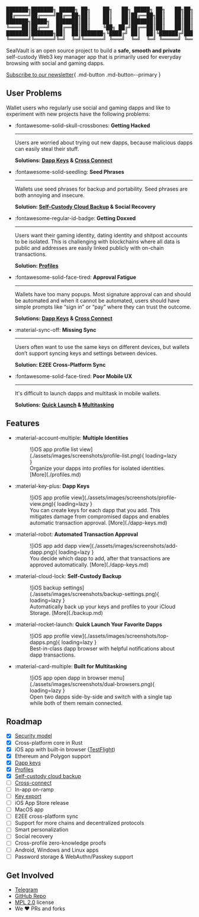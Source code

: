 <!--
Emtpy h1 is a hack to prevent the static site generator auto-inserting a title.
It cannot be hidden bc that screws up the header topic change on scroll.
Unset all styles to remove padding after.
-->

<h1 style="all: unset;"></h1>

<div class="grid" markdown>
<div class="sv-center-block" markdown>
<pre id="ascii-banner" class="sv-center-block">
███████╗███████╗ █████╗ ██╗    ██╗   ██╗ █████╗ ██╗   ██╗██╗  ████████╗
██╔════╝██╔════╝██╔══██╗██║    ██║   ██║██╔══██╗██║   ██║██║  ╚══██╔══╝
███████╗█████╗  ███████║██║    ██║   ██║███████║██║   ██║██║     ██║   
╚════██║██╔══╝  ██╔══██║██║    ╚██╗ ██╔╝██╔══██║██║   ██║██║     ██║   
███████║███████╗██║  ██║███████╗╚████╔╝ ██║  ██║╚██████╔╝███████╗██║   
╚══════╝╚══════╝╚═╝  ╚═╝╚══════╝ ╚═══╝  ╚═╝  ╚═╝ ╚═════╝ ╚══════╝╚═╝   
</pre>
</div>
</div>

SealVault is an open source project to build a **safe, smooth and private**
self-custody Web3 key manager app that is primarily used for everyday browsing
with social and gaming dapps.

<div class="grid" markdown>
<div class="sv-center-block" markdown>

[Subscribe to our newsletter](https://sealvault.substack.com/subscribe){ .md-button .md-button--primary }
</div>
</div>

## User Problems

Wallet users who regularly use social and gaming dapps and like to experiment
with new projects have the following problems:

<div class="grid cards" markdown>

-  :fontawesome-solid-skull-crossbones: __Getting Hacked__

    ---

    Users are worried about trying out new dapps, because malicious dapps can easily
    steal their stuff.

    **Solutions: [Dapp Keys](./dapp-keys.md) & [Cross Connect](./dev-docs/design/cross-connect.md)**

-  :fontawesome-solid-seedling: __Seed Phrases__

    ---

    Wallets use seed phrases for backup and portability. Seed phrases are both
    annoying and insecure.
    
    **Solution: [Self-Custody Cloud Backup](./backup.md) & Social Recovery**

-  :fontawesome-regular-id-badge: __Getting Doxxed__

    ---

    Users want their gaming identity, dating identity and shitpost accounts to be
    isolated. This is challenging with blockchains where all data is public and
    addresses are easily linked publicly with on-chain transactions. 

    **Solution: [Profiles](./profiles.md)**

-  :fontawesome-solid-face-tired: __Approval Fatigue__

    ---

    Wallets have too many popups. Most signature approval can and should be
    automated and when it cannot be automated, users should have simple prompts like
    “sign in” or “pay” where they can trust the outcome.

    **Solutions: [Dapp Keys](./dapp-keys.md) & [Cross Connect](./dev-docs/design/cross-connect.md)**

-  :material-sync-off: __Missing Sync__

    ---

    Users often want to use the same keys on different devices, but wallets don’t
    support syncing keys and settings between devices.

    **Solution: E2EE Cross-Platform Sync**

-  :fontawesome-solid-face-tired: __Poor Mobile UX__

    ---

    It's difficult to launch dapps and multitask in mobile wallets.
 
    **Solutions: [Quick Launch](#quick-launch) & [Multitasking](#multitasking)**


</div>

## Features

<div class="grid cards" markdown>

-   :material-account-multiple: __Multiple Identities__
    <figure markdown class="sv-center-block" id="profiles">
    ![iOS app profile list view](./assets/images/screenshots/profile-list.png){ loading=lazy }
    <figcaption>
    Organize your dapps into profiles for isolated identities.
    [More](./profiles.md)</figcaption>
    </figure>
    
-   :material-key-plus: __Dapp Keys__
    <figure markdown id="dapp-keys">
    ![iOS app profile view](./assets/images/screenshots/profile-view.png){ loading=lazy }
    <figcaption>
    You can create keys for each dapp that you add.
    This mitigates damage from compromised dapps and enables automatic transaction approval.
    [More](./dapp-keys.md)
    </figcaption>
    </figure>

-   :material-robot: __Automated Transaction Approval__
    <figure markdown id="automated-transaction-approval">
    ![iOS app add dapp view](./assets/images/screenshots/add-dapp.png){ loading=lazy }
    <figcaption>
    You decide which dapp to add, after that transactions are approved
    automatically. [More](./dapp-keys.md)
    </figcaption>
    </figure>

-   :material-cloud-lock: __Self-Custody Backup__
    <figure markdown id="backup">
    ![iOS backup settings](./assets/images/screenshots/backup-settings.png){ loading=lazy }
    <figcaption>
    Automatically back up your keys and profiles to your iCloud Storage. [More](./backup.md)
    </figcaption>
    </figure>

-   :material-rocket-launch: __Quick Launch Your Favorite Dapps__
    <figure markdown id="quick-launch">
    ![iOS app profile view](./assets/images/screenshots/top-dapps.png){ loading=lazy }
    <figcaption>
    Best-in-class dapp browser with helpful notifications about dapp transactions.
    </figcaption>
    </figure>

-   :material-card-multiple: __Built for Multitasking__
    <figure markdown id="multitasking">
    ![iOS app open dapp in browser menu](./assets/images/screenshots/dual-browsers.png){ loading=lazy }
    <figcaption>
    Open two dapps side-by-side and switch with a single tap while both of them remain connected.
    </figure>
    
</div>

## Roadmap

- [X] [Security model](./dev-docs/design/security-model.md)
- [X] Cross-platform core in Rust
- [X] iOS app with built-in browser ([TestFlight](https://testflight.apple.com/join/EHQYn6Oz))
- [X] Ethereum and Polygon support
- [X] [Dapp keys](./dapp-keys.md)
- [X] [Profiles](./profiles.md)
- [X] [Self-custody cloud backup](./backup.md)
- [ ] [Cross-connect](./dev-docs/design/cross-connect.md)
- [ ] In-app on-ramp
- [ ] [Key export](https://github.com/sealvault/sealvault/issues/39)
- [ ] iOS App Store release
- [ ] MacOS app
- [ ] E2EE cross-platform sync
- [ ] Support for more chains and decentralized protocols 
- [ ] Smart personalization
- [ ] Social recovery
- [ ] Cross-profile zero-knowledge proofs
- [ ] Android, Windows and Linux apps
- [ ] Password storage & WebAuthn/Passkey support

## Get Involved

- [Telegram](https://t.me/agostbiro)
- [GitHub Repo](https://github.com/sealvault/sealvault)
- [MPL 2.0](https://www.tldrlegal.com/license/mozilla-public-license-2-0-mpl-2) license
- We &#10084;&#65039; PRs and forks
